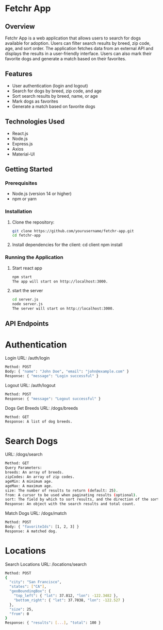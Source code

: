 # Fetchr App

## Overview

Fetchr App is a web application that allows users to search for dogs available for adoption. Users can filter search results by breed, zip code, age, and sort order. The application fetches data from an external API and displays the results in a user-friendly interface. Users can also mark their favorite dogs and generate a match based on their favorites.

## Features

- User authentication (login and logout)
- Search for dogs by breed, zip code, and age
- Sort search results by breed, name, or age
- Mark dogs as favorites
- Generate a match based on favorite dogs

## Technologies Used

- React.js
- Node.js
- Express.js
- Axios
- Material-UI

## Getting Started

### Prerequisites

- Node.js (version 14 or higher)
- npm or yarn

### Installation

1. Clone the repository:
   ```bash
   git clone https://github.com/yourusername/fetchr-app.git
   cd fetchr-app

2. Install dependencies for the client:
    cd client
    npm install

### Running the Application

1. Start react app
    ```bash
    npm start
    The app will start on http://localhost:3000.

2. start the server
    ```bash
    cd server.js
    node server.js
    The server will start on http://localhost:3000.


## API Endpoints

# Authentication
Login
URL: /auth/login
   ```bash
Method: POST
Body: { "name": "John Doe", "email": "john@example.com" }
Response: { "message": "Login successful" }
```
Logout
URL: /auth/logout
```bash
Method: POST
Response: { "message": "Logout successful" }
```
Dogs
Get Breeds
URL: /dogs/breeds
```bash
Method: GET
Response: A list of dog breeds.
```

# Search Dogs
URL: /dogs/search
```bash
Method: GET
Query Parameters:
breeds: An array of breeds.
zipCodes: An array of zip codes.
ageMin: A minimum age.
ageMax: A maximum age.
size: The number of results to return (default: 25).
from: A cursor to be used when paginating results (optional).
sort: The field by which to sort results, and the direction of the sort (e.g., sort=breed:asc).
Response: An object with the search results and total count.
```
Match Dogs
URL: /dogs/match
```bash
Method: POST
Body: { "favoriteIds": [1, 2, 3] }
Response: A matched dog.
```


# Locations
Search Locations
URL: /locations/search
```bash
Method: POST
{
  "city": "San Francisco",
  "states": ["CA"],
  "geoBoundingBox": {
    "top_left": { "lat": 37.812, "lon": -122.3482 },
    "bottom_right": { "lat": 37.7038, "lon": -122.527 }
  },
  "size": 25,
  "from": 0
}
Response: { "results": [...], "total": 100 }
```

